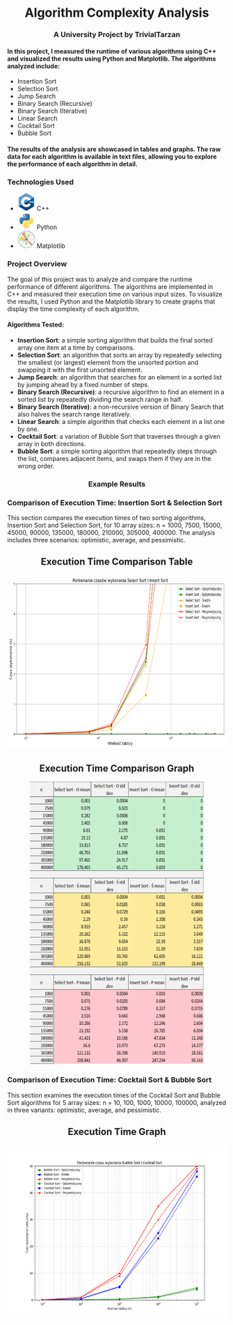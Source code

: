 <h1 align="center">Algorithm Complexity Analysis</h1>
<h3 align="center">A University Project by TrivialTarzan</h3>

<h4 align="left">In this project, I measured the runtime of various algorithms using C++ and visualized the results using Python and Matplotlib. The algorithms analyzed include:</h4>

<ul>
  <li>Insertion Sort</li>
  <li>Selection Sort</li>
  <li>Jump Search</li>
  <li>Binary Search (Recursive)</li>
  <li>Binary Search (Iterative)</li>
  <li>Linear Search</li>
  <li>Cocktail Sort</li>
  <li>Bubble Sort</li>
</ul>

<h4 align="left">The results of the analysis are showcased in tables and graphs. The raw data for each algorithm is available in text files, allowing you to explore the performance of each algorithm in detail.</h4>

### Technologies Used

- <img src="https://raw.githubusercontent.com/devicons/devicon/master/icons/cplusplus/cplusplus-original.svg" alt="cplusplus" width="40" height="40"/> C++
- <img src="https://raw.githubusercontent.com/devicons/devicon/master/icons/python/python-original.svg" alt="python" width="40" height="40"/> Python
- <img src="https://raw.githubusercontent.com/devicons/devicon/master/icons/matplotlib/matplotlib-original.svg" alt="matplotlib" width="40" height="40"/> Matplotlib

### Project Overview

The goal of this project was to analyze and compare the runtime performance of different algorithms. The algorithms are implemented in C++ and measured their execution time on various input sizes. To visualize the results, I used Python and the Matplotlib library to create graphs that display the time complexity of each algorithm.

#### Algorithms Tested:
- **Insertion Sort**: a simple sorting algorithm that builds the final sorted array one item at a time by comparisons.
- **Selection Sort**: an algorithm that sorts an array by repeatedly selecting the smallest (or largest) element from the unsorted portion and swapping it with the first unsorted element.
- **Jump Search**: an algorithm that searches for an element in a sorted list by jumping ahead by a fixed number of steps.
- **Binary Search (Recursive)**: a recursive algorithm to find an element in a sorted list by repeatedly dividing the search range in half.
- **Binary Search (Iterative)**: a non-recursive version of Binary Search that also halves the search range iteratively.
- **Linear Search**: a simple algorithm that checks each element in a list one by one.
- **Cocktail Sort**: a variation of Bubble Sort that traverses through a given array in both directions.
- **Bubble Sort**: a simple sorting algorithm that repeatedly steps through the list, compares adjacent items, and swaps them if they are in the wrong order.

<h3 align="center">Example Results</h3>

### Comparison of Execution Time: Insertion Sort & Selection Sort
This section compares the execution times of two sorting algorithms, Insertion Sort and Selection Sort, for 10 array sizes: n = 1000, 7500, 15000, 45000, 90000, 135000, 180000, 210000, 305000, 400000. The analysis includes three scenarios: optimistic, average, and pessimistic.

<h2 align="center">Execution Time Comparison Table</h2>
<p align="center"><img src="algorithm_results/Insert Sort and Select Sort/comparison_graph.png" alt="Comparison of Insertion Sort and Selection Sort Execution Times" width="600" height="400"></p>

<h2 align="center">Execution Time Comparison Graph</h2>
<p align="center"><img src="algorithm_results/Insert Sort and Select Sort/execution_time_table.PNG" alt="Execution Time Comparison Table for Insertion Sort and Selection Sort" width="400" height="650"></p>

### Comparison of Execution Time: Cocktail Sort & Bubble Sort
This section examines the execution times of the Cocktail Sort and Bubble Sort algorithms for 5 array sizes: n = 10, 100, 1000, 10000, 100000, analyzed in three variants: optimistic, average, and pessimistic.

<h2 align="center">Execution Time Graph</h2>
<p align="center"><img src="algorithm_results/Cocktail Sort/CocktailSort_and_BubbleSort2_comparison_graph.png" alt="Comparison of Cocktail Sort and Bubble Sort Execution Times" width="600" height="400"></p>

